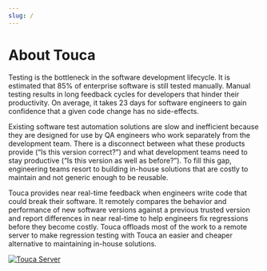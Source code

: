 ```yaml
---
slug: /
---
```


# About Touca

Testing is the bottleneck in the software development lifecycle. It is estimated
that 85% of enterprise software is still tested manually. Manual testing results
in long feedback cycles for developers that hinder their productivity. On
average, it takes 23 days for software engineers to gain confidence that a given
code change has no side-effects.

Existing software test automation solutions are slow and inefficient because
they are designed for use by QA engineers who work separately from the
development team. There is a disconnect between what these products provide (“Is
this version correct?”) and what development teams need to stay productive (“Is
this version as well as before?”). To fill this gap, engineering teams resort to
building in-house solutions that are costly to maintain and not generic enough
to be reusable.

Touca provides near real-time feedback when engineers write code that could
break their software. It remotely compares the behavior and performance of new
software versions against a previous trusted version and report differences in
near real-time to help engineers fix regressions before they become costly.
Touca offloads most of the work to a remote server to make regression testing
with Touca an easier and cheaper alternative to maintaining in-house solutions.

[![Touca Server](https://i.vimeocdn.com/filter/overlay?src0=https%3A%2F%2Fi.vimeocdn.com%2Fvideo%2F1420276355-a2760e21742b267f63e7e1599eefc02329dcc22c2f155f125ff8692c99161e9c-d_1920x1080&src1=http%3A%2F%2Ff.vimeocdn.com%2Fp%2Fimages%2Fcrawler_play.png)](https://vimeo.com/703039452 "Touca Quick Product Demo")
